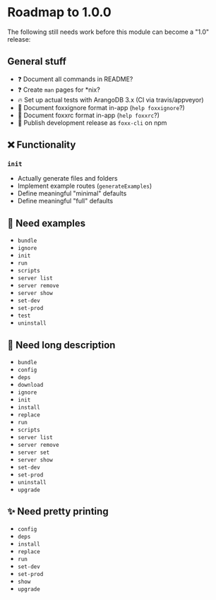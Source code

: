 # Roadmap to 1.0.0

The following still needs work before this module can become a "1.0" release:

## General stuff

* :question: Document all commands in README?
* :question: Create `man` pages for \*nix?
* :fire: Set up actual tests with ArangoDB 3.x (CI via travis/appveyor)
* :book: Document foxxignore format in-app (`help foxxignore`?)
* :book: Document foxxrc format in-app (`help foxxrc`?)
* :ship: Publish development release as `foxx-cli` on npm

## :x: Functionality

### `init`

* Actually generate files and folders
* Implement example routes (`generateExamples`)
* Define meaningful "minimal" defaults
* Define meaningful "full" defaults

## :book: Need examples

* `bundle`
* `ignore`
* `init`
* `run`
* `scripts`
* `server list`
* `server remove`
* `server show`
* `set-dev`
* `set-prod`
* `test`
* `uninstall`

## :book: Need long description

* `bundle`
* `config`
* `deps`
* `download`
* `ignore`
* `init`
* `install`
* `replace`
* `run`
* `scripts`
* `server list`
* `server remove`
* `server set`
* `server show`
* `set-dev`
* `set-prod`
* `uninstall`
* `upgrade`

## :sparkles: Need pretty printing

* `config`
* `deps`
* `install`
* `replace`
* `run`
* `set-dev`
* `set-prod`
* `show`
* `upgrade`
